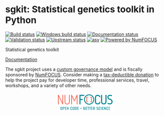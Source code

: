 # sgkit: Statistical genetics toolkit in Python
[![Build status](https://github.com/pystatgen/sgkit/workflows/Build/badge.svg?branch=main)](https://github.com/pystatgen/sgkit/actions?query=workflow%3A%22Build%22+branch%3Amain)
[![Windows build status](https://github.com/pystatgen/sgkit/workflows/Windows/badge.svg?branch=main)](https://github.com/pystatgen/sgkit/actions?query=workflow%3A%22Windows%22+branch%3Amain)
[![Documentation status](https://github.com/pystatgen/sgkit/workflows/Docs/badge.svg?branch=main)](https://pystatgen.github.io/sgkit/)
[![Validation status](https://github.com/pystatgen/sgkit/workflows/Validation/badge.svg?branch=main)](https://github.com/pystatgen/sgkit/actions?query=workflow%3A%22Validation%22+branch%3Amain)
[![Upstream status](https://github.com/pystatgen/sgkit/workflows/Upstream/badge.svg?branch=main)](https://github.com/pystatgen/sgkit/actions?query=workflow%3A%22Upstream%22+branch%3Amain)
[![asv](https://img.shields.io/badge/Benchmarked%20by-asv-green.svg?style=flat)](https://pystatgen.github.io/sgkit-benchmarks-asv/)
[![Powered by NumFOCUS](https://img.shields.io/badge/powered%20by-NumFOCUS-orange.svg?style=flat&colorA=E1523D&colorB=007D8A)](http://numfocus.org)

Statistical genetics toolkit

[Documentation](https://pystatgen.github.io/sgkit/)

[//]: # (numfocus-fiscal-sponsor-attribution)

The sgkit project uses a [custom governance model](./GOVERNANCE.md) 
and is fiscally sponsored by [NumFOCUS](https://numfocus.org/). Consider making 
a [tax-deductible donation](https://numfocus.org/donate-to-sgkit) to help the project 
pay for developer time, professional services, travel, workshops, and a variety of other needs.

<div align="center">
  <a href="https://numfocus.org/donate-to-sgkit">
    <img height="60px" 
         src="https://raw.githubusercontent.com/numfocus/templates/master/images/numfocus-logo.png" 
         align="center">
  </a>
</div>
<br>